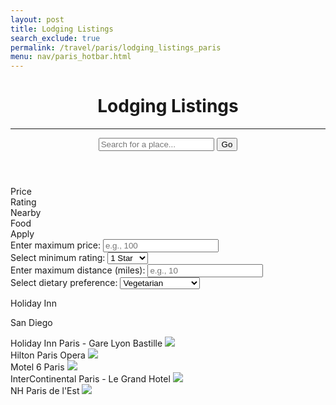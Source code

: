 ```yaml
---
layout: post 
title: Lodging Listings
search_exclude: true
permalink: /travel/paris/lodging_listings_paris
menu: nav/paris_hotbar.html
---
```

<head>
  <link rel="stylesheet" href="../../assets/css/travel/lodging.css">
</head>
<body id="body">
  <div class="container">
    <main class="main-content">
      <header>
        <h1>Lodging Listings</h1>
        <hr>
        <div class="search-bar">
          <input type="text" placeholder="Search for a place...">
          <button>Go</button>
        </div>
      </header>
      <div class="filters">
        <div class="filter" data-filter="price">Price</div>
        <div class="filter" data-filter="rating">Rating</div>
        <div class="filter" data-filter="nearby">Nearby</div>
        <div class="filter" data-filter="food">Food</div>
        <div class="vertical-line"></div>
        <div class="apply" data-filter="apply">Apply</div>
      </div>
      <div class="filter-options">
        <div id="price-filter" class="filter-input hidden">
          <label for="price">Enter maximum price:</label>
          <input type="number" id="price" placeholder="e.g., 100">
        </div>
        <div id="rating-filter" class="filter-input hidden">
          <label for="rating">Select minimum rating:</label>
          <select id="rating">
            <option value="1">1 Star</option>
            <option value="2">2 Stars</option>
            <option value="3">3 Stars</option>
            <option value="4">4 Stars</option>
            <option value="5">5 Stars</option>
          </select>
        </div>
        <div id="nearby-filter" class="filter-input hidden">
          <label for="nearby">Enter maximum distance (miles):</label>
          <input type="number" id="nearby" placeholder="e.g., 10">
        </div>
        <div id="food-filter" class="filter-input hidden">
          <label for="food">Select dietary preference:</label>
          <select id="food">
            <option value="vegetarian">Vegetarian</option>
            <option value="vegan">Vegan</option>
            <option value="lactose">Lactose Intolerant</option>
          </select>
        </div>
      </div>
      <p id="destination">Holiday Inn</p>
      <p id="place">San Diego</p>
      <div class="listings">
        <div class="listing">
          Holiday Inn Paris - Gare Lyon Bastille
          <img src="https://digital.ihg.com/is/image/ihg/holiday-inn-paris-7645687329-4x3">
        </div>
        <div class="listing">
          Hilton Paris Opera
          <img src="https://www.hilton.com/im/en/PAROPHI/6197839/parop-legrandsalon-106.jpg?impolicy=crop&cw=4500&ch=2519&gravity=NorthWest&xposition=0&yposition=240&rw=768&rh=430">
        </div>
        <div class="listing">
          Motel 6 Paris
          <img src="https://www.motel6.com/bin/g6/image.g6PropertyDetailSlider.jpg/content/dam/g6/hotel-assets/hotel-images/TX/8662/Motel_6_Paris_TX_Exterior-3.jpg">
        </div>
        <div class="listing">
          InterContinental Paris - Le Grand Hotel
          <img src="https://digital.ihg.com/is/image/ihg/intercontinental-paris-7402998247-2x1">
        </div>
        <div class="listing">
          NH Paris de l'Est
          <img src="https://img.nh-hotels.net/4BMr8a/6MXbM3/original/NH_Gare_De_L%E2%80%99Est_Bar_Interior_Empty.jpg?output-quality=70&resize=555:*&composite-to=center,center|555:280&background-color=white">
        </div>
      </div>
    </main>
  </div>
</body>

<script src="../../assets/js/travel/lodging.js"></script>